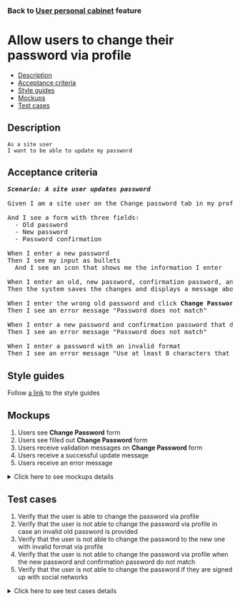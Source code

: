 ### Back to [User personal cabinet](../../README.md) feature

# Allow users to change their password via profile

- [Description](#description)
- [Acceptance criteria](#acceptance-criteria)
- [Style guides](#style-guides)
- [Mockups](#mockups)
- [Test cases](#test-cases)

## Description

    As a site user
    I want to be able to update my password

## Acceptance criteria

<pre>
<b><i>Scenario: A site user updates password</i></b>

Given I am a site user on the Change password tab in my profile

And I see a form with three fields:
  - Old password
  - New password
  - Password confirmation

When I enter a new password
Then I see my input as bullets
  And I see an icon that shows me the information I enter

When I enter an old, new password, confirmation password, and click <b>Change Password</b>
Then the system saves the changes and displays a message about success

When I enter the wrong old password and click <b>Change Password</b>
Then I see an error message "Password does not match"

When I enter a new password and confirmation password that do not match, and click <b>Change Password</b>
Then I see an error message "Password does not match"

When I enter a password with an invalid format
Then I see an error message "Use at least 8 characters that includes numbers and letters"
</pre>

## Style guides

Follow [a link](https://www.figma.com/proto/0zkkf5WC77OSpvyD6YXpFE/Style-guides?page-id=0%3A1&node-id=19%3A5368&viewport=266%2C48%2C0.54&scaling=min-zoom&starting-point-node-id=19%3A5368) to the style guides

## Mockups

1. Users see <b>Change Password</b> form
2. Users see filled out <b>Change Password</b> form
3. Users receive validation messages on <b>Change Password</b> form
4. Users receive a successful update message
5. Users receive an error message

<details>
  <summary>Click here to see mockups details</summary>

**1. Users see Change Password form:**

![Users see Change Password form](/sports_hub_portal/web_application_features/user_profile_update/images/change_password_form.png)

**2. Users see filled out Change Password form:**

![Users see filled out Change Password form](/sports_hub_portal/web_application_features/user_profile_update/images/change_password_filled_form.png)

**3. Users receive validation messages on Change Password form:**

![Users receive validation messages on Change Password form](/sports_hub_portal/web_application_features/user_profile_update/images/change_password_validation_messages.png)

**4. Users receive a successful update message:**

![Users receive a successful update message](/sports_hub_portal/web_application_features/user_profile_update/images/successful_password_update_message.png)

**5. Users receive an error message:**

![Users receive an error message](/sports_hub_portal/web_application_features/user_profile_update/images/error_message.png)

</details>

## Test cases

1. Verify that the user is able to change the password via profile
2. Verify that the user is not able to change the password via profile in case an invalid old password is provided
3. Verify that the user is not able to change the password to the new one with invalid format via profile
4. Verify that the user is not able to change the password via profile when the new password and confirmation password do not match
5. Verify that the user is not able to change the password if they are signed up with social networks

<details>
  <summary>Click here to see test cases details</summary>

### **#1. Verify that the user is able to change the password via profile**

|Preconditions|Steps|Expected result
------|-------|----------
|- Go to the Sports Hub home page</br>- The user is logged in with an email account|1) Click the drop-down button on the right of the profile picture</br>2) Select **View profile** from the drop-down menu</br>3) Select the **Change password** tab on the profile page</br>4) Enter the correct information in the fields</br>5) Click **Change password**|5) The changes are saved and the user receives a success message|

### **#2. Verify that the user is not able to change the password via profile in case an invalid old password is provided**

|Preconditions|Steps|Expected result
------|-------|----------
|- Go to the Sports Hub home page</br>- The user is logged in with an email account|1) Click the drop-down button on the right of the profile picture</br>2) Select **Change password** from the drop-down menu</br>3) Enter invalid data in the **Old password** field on the profile page</br>4) Enter the valid data in the **New password** and **Password confirmation** fields</br>5) Click **Change password**|6) The user receives an error message "Password does not match"|

### **#3. Verify that the user is not able to change the password to the new one with invalid format via profile**

|Preconditions|Steps|Expected result
------|-------|----------
|- Go to the Sports Hub home page</br>- The user is logged in with an email account</br>- Password must contain at least 8 characters (letters and numbers)|1) Click the drop-down button on the right of the profile picture</br>2) Select **View profile** from the drop-down menu</br>3) Select the **Change password** tab on the profile page</br>4) Enter the valid password in the **Old password** field</br>5) Enter the same invalid password in the **New password** and **Password сonfirmation** fields</br>6) Click **Change password**|6) The user receives an error message "Password must contain at least 8 characters (letters and numbers)"|

### **#4. Verify that the user is not able to change the password via profile when the new password and confirmation password do not match**

|Preconditions|Steps|Expected result
------|-------|----------
|- Go to the Sports Hub home page</br>- The user is logged in with an email account</br>- Password must contain at least 8 characters (letters and numbers)|1) Click the drop-down button on the right of the profile picture</br>2) Select **View profile** from the drop-down menu</br>3) Select the **Change password** tab on the profile page</br>4) Enter the valid password in the **Old password** field</br>5) Enter different passwords in the **New password** and **Password сonfirmation** fields</br>6) Click **Change password**|6) The user receives an error message "Passwords do not match"|

### **#5. Verify that the user is not able to change the password if they are signed up with social networks**

|Preconditions|Steps|Expected result
------|-------|----------
|- Go to the Sports Hub home page</br>- The user is logged in with social networks account|1) Click the drop-down button on the right of the profile picture</br>2) Select **View profile** from the drop-down menu</br>3) Examine the available tabs on the profile page|3) The **Change password** tab is not visible|

</details>
